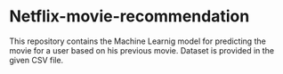 # Netflix-movie-recommendation
This repository contains the Machine Learnig model for predicting the movie for a user based on his previous movie.
Dataset is provided in the given CSV file.
